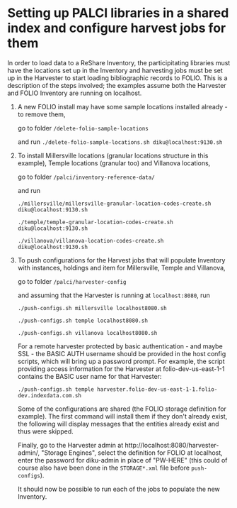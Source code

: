# Setting up PALCI libraries in a shared index and configure harvest jobs for them

In order to load data to a ReShare Inventory, the participitating libraries must have the locations set up in the Inventory and harvesting jobs must be set up in the Harvester to start loading bibliographic records to FOLIO. This is a description of the steps involved; the examples assume both the Harvester and FOLIO Inventory are running on localhost.

1) A new FOLIO install may have some sample locations installed already - to remove them, 
    
     go to folder `/delete-folio-sample-locations`
     
     and run
     `./delete-folio-sample-locations.sh diku@localhost:9130.sh`

2) To install Millersville locations (granular locations structure in this example), Temple locations (granular too) and Villanova locations,

    go to folder `/palci/inventory-reference-data/`
    
    and run
    
    `./millersville/millersville-granular-location-codes-create.sh diku@localhost:9130.sh`
    
    `./temple/temple-granular-location-codes-create.sh diku@localhost:9130.sh`
    
    `./villanova/villanova-location-codes-create.sh diku@localhost:9130.sh`

2) To push configurations for the Harvest jobs that will populate Inventory with instances, holdings and item for Millersville, Temple and Villanova,

    go to folder `/palci/harvester-config`

    and assuming that the Harvester is running at `localhost:8080`, run

    `./push-configs.sh millersville localhost8080.sh`
    
    `./push-configs.sh temple localhost8080.sh`
    
    `./push-configs.sh villanova localhost8080.sh`

    For a remote harvester protected by basic authentication - and maybe SSL - the BASIC AUTH username should be provided in the host config scripts, which will bring up a password prompt. For example, the script providing access information for the Harvester at folio-dev-us-east-1-1 contains the BASIC user name for that Harvester: 

    `./push-configs.sh temple harvester.folio-dev-us-east-1-1.folio-dev.indexdata.com.sh`

    Some of the configurations are shared (the FOLIO storage definition for example). The first command will install them if they don't already exist, the following will display messages that the entities already exist and thus were skipped.

    Finally, go to the Harvester admin at http://localhost:8080/harvester-admin/, "Storage Engines", select the definition for FOLIO at localhost, enter the password for diku-admin in place of "PW-HERE" (this could of course also have been done in the `STORAGE*.xml` file before `push-configs`). 

    It should now be possible to run each of the jobs to populate the new Inventory. 
